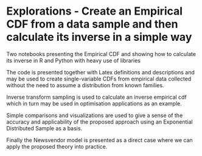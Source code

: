 # Explorations - Create an Empirical CDF from a data sample and then calculate its inverse in a simple way 

Two notebooks presenting the Empirical CDF and showing how to calculate its inverse in R and Python with heavy use of libraries

The code is presented together with Latex definitions and descriptions and may be used to create single-variable CDFs from empirical data collected without the need to assume a distribution from known families. 

Inverse transform sampling is used to calculate an inverse empirical cdf which in turn may be used in optimisation applications as an example. 

Simple comparisons and visualizations are used to give a sense of the accuracy and applicability of the proposed approach using an Exponential Distributed Sample as a basis.

Finally the Newsvendor model is presented as a direct case where we can apply the proposed theory into practice.
